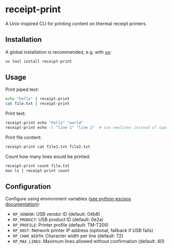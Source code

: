 # receipt-print

A Unix-inspired CLI for printing content on thermal receipt printers.

## Installation

A global installation is recommended, e.g. with [uv](https://docs.astral.sh/uv/):
```bash
uv tool install receipt-print
```

## Usage

Print piped text:
```bash
echo "hello" | receipt-print
cat file.txt | receipt-print
```

Print text:
```bash
receipt-print echo "hello" "world"
receipt-print echo -l "line 1" "line 2"  # use newlines instead of spaces
```

Print file content:
```bash
receipt-print cat file1.txt file2.txt
```

Count how many lines would be printed:
```bash
receipt-print count file.txt
man ls | receipt-print count
```

## Configuration

Configure using environment variables ([see python-escpos documentation](https://python-escpos.readthedocs.io/en/latest/user/usage.html)):

- `RP_VENDOR`: USB vendor ID (default: 04b8)
- `RP_PRODUCT`: USB product ID (default: 0e2a)
- `RP_PROFILE`: Printer profile (default: TM-T20II)
- `RP_HOST`: Network printer IP address (optional, fallback if USB fails)
- `RP_CHAR_WIDTH`: Character width per line (default: 72)
- `RP_MAX_LINES`: Maximum lines allowed without confirmation (default: 40)

